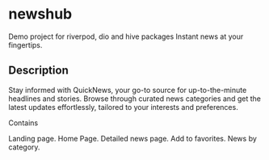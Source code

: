 # newshub

Demo project for riverpod, dio and hive packages 
Instant news at your fingertips.

## Description
Stay informed with QuickNews, your go-to source for up-to-the-minute headlines and stories. 
Browse through curated news categories and get the latest updates effortlessly, tailored to 
your interests and preferences.

Contains

Landing page.
Home Page.
Detailed news page.
Add to favorites.
News by category.



